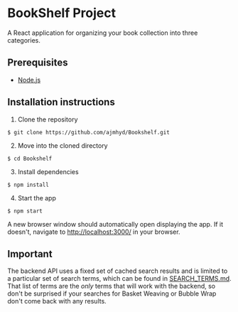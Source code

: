 # BookShelf Project

A React application for organizing your book collection into three categories.

## Prerequisites

* [Node.js](https://nodejs.org/en/)

## Installation instructions

1. Clone the repository

`$ git clone https://github.com/ajmhyd/Bookshelf.git`


2. Move into the cloned directory

`$ cd Bookshelf`

3. Install dependencies

`$ npm install`

4. Start the app

`$ npm start`

A new browser window should automatically open displaying the app.  If it doesn't, navigate to [http://localhost:3000/](http://localhost:3000/) in your browser.

## Important

The backend API uses a fixed set of cached search results and is limited to a particular set of search terms, which can be found in [SEARCH_TERMS.md](SEARCH_TERMS.md). That list of terms are the _only_ terms that will work with the backend, so don't be surprised if your searches for Basket Weaving or Bubble Wrap don't come back with any results.